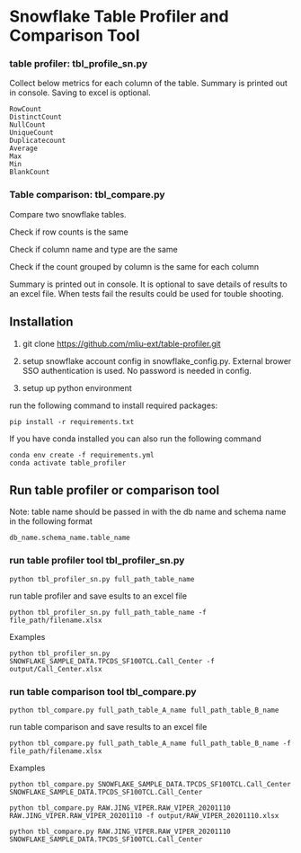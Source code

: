 # Snowflake Table Profiler and Comparison Tool

### table profiler: tbl_profile_sn.py
Collect below metrics for each column of the table. Summary is printed out in console. Saving to excel is optional.
```
RowCount
DistinctCount
NullCount
UniqueCount
Duplicatecount
Average
Max
Min
BlankCount
```

### Table comparison: tbl_compare.py
Compare two snowflake tables.

Check if row counts is the same

Check if column name and type are the same

Check if the count grouped by column is the same for each column 

Summary is printed out in console. It is optional to save details of results to an excel file. When tests fail the results could be used for touble shooting. 

## Installation

1. git clone https://github.com/mliu-ext/table-profiler.git

2. setup snowflake account config in snowflake_config.py. External brower SSO authentication is used. No password is needed in config.

3. setup up python environment

run the following command to install required packages:

`pip install -r requirements.txt`

If you have conda installed you can also run the following command

```
conda env create -f requirements.yml
conda activate table_profiler
```

## Run table profiler or comparison tool

Note: table name should be passed in with the db name and schema name in the following format

`db_name.schema_name.table_name`

### run table profiler tool tbl_profiler_sn.py

`python tbl_profiler_sn.py full_path_table_name`

run table profiler and save esults to an excel file

`python tbl_profiler_sn.py full_path_table_name -f file_path/filename.xlsx`

Examples

`python tbl_profiler_sn.py SNOWFLAKE_SAMPLE_DATA.TPCDS_SF100TCL.Call_Center -f output/Call_Center.xlsx`

### run table comparison tool tbl_compare.py

`python tbl_compare.py full_path_table_A_name full_path_table_B_name`

run table comparison and save results to an excel file

`python tbl_compare.py full_path_table_A_name full_path_table_B_name -f file_path/filename.xlsx`


Examples

`python tbl_compare.py SNOWFLAKE_SAMPLE_DATA.TPCDS_SF100TCL.Call_Center SNOWFLAKE_SAMPLE_DATA.TPCDS_SF100TCL.Call_Center`

`python tbl_compare.py RAW.JING_VIPER.RAW_VIPER_20201110 RAW.JING_VIPER.RAW_VIPER_20201110 -f output/RAW_VIPER_20201110.xlsx`

`python tbl_compare.py RAW.JING_VIPER.RAW_VIPER_20201110 SNOWFLAKE_SAMPLE_DATA.TPCDS_SF100TCL.Call_Center`

